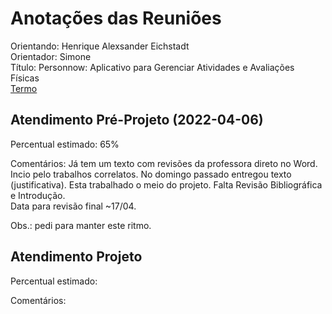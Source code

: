 # Anotações das Reuniões

Orientando: Henrique Alexsander Eichstadt  
Orientador: Simone  
Título: Personnow: Aplicativo para Gerenciar Atividades e Avaliações Físicas  
[Termo](./TermoCompromisso.docx "Termo")  

## Atendimento Pré-Projeto (2022-04-06)

Percentual estimado: 65%

Comentários: Já tem um texto com revisões da professora direto no Word. Incio pelo trabalhos correlatos. No domingo passado entregou texto (justificativa). Esta trabalhado o meio do projeto. Falta Revisão Bibliográfica e Introdução.  
Data para revisão final ~17/04.  

Obs.: pedi para manter este ritmo.  

## Atendimento Projeto

Percentual estimado:  

Comentários:  
